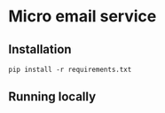 # Micro email service



## Installation

```
pip install -r requirements.txt
```

## Running locally
